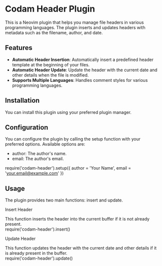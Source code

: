 # Codam Header Plugin

This is a Neovim plugin that helps you manage file headers in various programming languages. The plugin inserts and updates headers with metadata such as the filename, author, and date.

## Features

- **Automatic Header Insertion**: Automatically insert a predefined header template at the beginning of your files.
- **Automatic Header Update**: Update the header with the current date and other details when the file is modified.
- **Supports Multiple Languages**: Handles comment styles for various programming languages.

## Installation

You can install this plugin using your preferred plugin manager.

## Configuration

You can configure the plugin by calling the setup function with your preferred options. Available options are:

- author: The author's name.
- email: The author's email.

require('codam-header').setup({
  author = 'Your Name',
  email = 'your.email@example.com'
})

## Usage
The plugin provides two main functions: insert and update.

Insert Header

This function inserts the header into the current buffer if it is not already present.<br/>
require('codam-header').insert()

Update Header

This function updates the header with the current date and other details if it is already present in the buffer.<br/>
require('codam-header').update()
